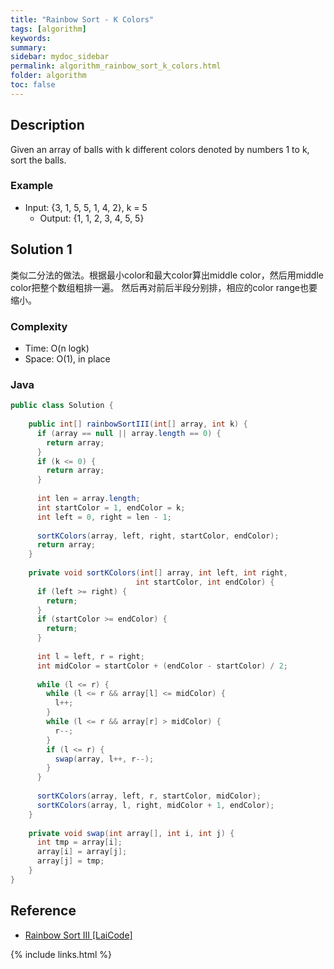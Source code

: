 ```yaml
---
title: "Rainbow Sort - K Colors"
tags: [algorithm]
keywords:
summary:
sidebar: mydoc_sidebar
permalink: algorithm_rainbow_sort_k_colors.html
folder: algorithm
toc: false
---
```


## Description
Given an array of balls with k different colors denoted by numbers 1 to k, sort the balls.

### Example
* Input: {3, 1, 5, 5, 1, 4, 2}, k = 5
  * Output: {1, 1, 2, 3, 4, 5, 5}

## Solution 1
类似二分法的做法。根据最小color和最大color算出middle color，然后用middle color把整个数组粗排一遍。
然后再对前后半段分别排，相应的color range也要缩小。

### Complexity
* Time: O(n logk)
* Space: O(1), in place

### Java
```java
public class Solution {
    
    public int[] rainbowSortIII(int[] array, int k) {
      if (array == null || array.length == 0) {
        return array;
      }
      if (k <= 0) {
        return array;
      }
      
      int len = array.length;
      int startColor = 1, endColor = k;
      int left = 0, right = len - 1;
      
      sortKColors(array, left, right, startColor, endColor);
      return array;
    }
    
    private void sortKColors(int[] array, int left, int right,
                            int startColor, int endColor) {
      if (left >= right) {
        return;
      }
      if (startColor >= endColor) {
        return;
      }
      
      int l = left, r = right;
      int midColor = startColor + (endColor - startColor) / 2;
      
      while (l <= r) {
        while (l <= r && array[l] <= midColor) {
          l++;
        }
        while (l <= r && array[r] > midColor) {
          r--;
        }
        if (l <= r) {
          swap(array, l++, r--);
        }
      }
      
      sortKColors(array, left, r, startColor, midColor);
      sortKColors(array, l, right, midColor + 1, endColor);
    }
    
    private void swap(int array[], int i, int j) {
      int tmp = array[i];
      array[i] = array[j];
      array[j] = tmp;
    }
}
```

## Reference
* [Rainbow Sort III [LaiCode]](https://app.laicode.io/app/problem/400)

{% include links.html %}
